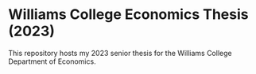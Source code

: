 # Williams College Economics Thesis (2023)

This repository hosts my 2023 senior thesis for the Williams College Department of Economics.

